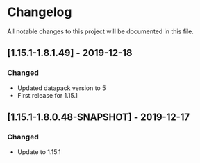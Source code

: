 # Changelog
All notable changes to this project will be documented in this file.

## [1.15.1-1.8.1.49] - 2019-12-18
### Changed
 - Updated datapack version to 5
 - First release for 1.15.1

## [1.15.1-1.8.0.48-SNAPSHOT] - 2019-12-17
### Changed
 - Update to 1.15.1